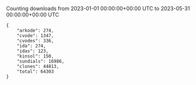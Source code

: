 
Counting downloads from 2023-01-01 00:00:00+00:00 UTC to 2023-05-31 00:00:00+00:00 UTC

```
{
    "arkode": 274,
    "cvode": 1347,
    "cvodes": 336,
    "ida": 274,
    "idas": 123,
    "kinsol": 150,
    "sundials": 16986,
    "clones": 44813,
    "total": 64303
}
```
